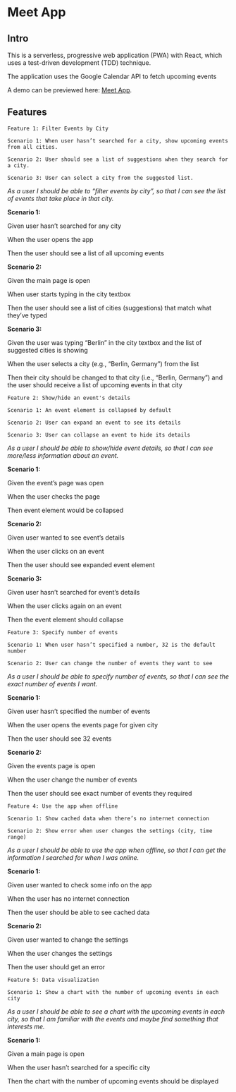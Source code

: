 # Meet App

## Intro
This is a serverless, progressive web application (PWA) with React, which uses a test-driven development (TDD) technique. 

The application uses the Google Calendar API to fetch upcoming events

A demo can be previewed here: [Meet App](https://nejla-eh.github.io/meet/).

## Features

```
Feature 1: Filter Events by City

Scenario 1: When user hasn’t searched for a city, show upcoming events from all cities.

Scenario 2: User should see a list of suggestions when they search for a city.

Scenario 3: User can select a city from the suggested list.
```
   
 *As a user I should be able to “filter events by city”, so that I can see the list of events that take place in that city.*

 

**Scenario 1:**

Given user hasn’t searched for any city

When the user opens the app

Then the user should see a list of all upcoming events

**Scenario 2:**

Given the main page is open

 When user starts typing in the city textbox

Then the user should see a list of cities (suggestions) that match what they’ve typed

**Scenario 3:** 

 Given the user was typing “Berlin” in the city textbox and the list of suggested cities is showing

When the user selects a city (e.g., “Berlin, Germany”) from the list

Then their city should be changed to that city (i.e., “Berlin, Germany”) and the user should receive a list of upcoming events in that city

```
Feature 2: Show/hide an event's details

Scenario 1: An event element is collapsed by default

Scenario 2: User can expand an event to see its details

Scenario 3: User can collapse an event to hide its details
```
*As a user I should be able to show/hide event details, so that I can see more/less information about an event.*

**Scenario 1:**

Given the event’s page was open

When the user checks the page

Then event element would be collapsed

**Scenario 2:**

Given user wanted to see event’s details

When the user clicks on an event

Then the user should see expanded event element

**Scenario 3:**

Given user hasn’t searched for event’s details

When the user clicks again on an event

Then the event element should collapse

```
Feature 3: Specify number of events

Scenario 1: When user hasn’t specified a number, 32 is the default number

Scenario 2: User can change the number of events they want to see
```
*As a user I should be able to specify number of events, so that I can see the exact number of events I want.*

**Scenario 1:**

Given user hasn’t specified the number of events

When the user opens the events page for given city

Then the user should see 32 events

**Scenario 2:**

Given the events page is open

When the user change the number of events

Then the user should see exact number of events they required

```
Feature 4: Use the app when offline

Scenario 1: Show cached data when there’s no internet connection

Scenario 2: Show error when user changes the settings (city, time range)
```
*As a user I should be able to use the app when offline, so that I can get the information I 	searched for when I was online.*

**Scenario 1:**

Given user wanted to check some info on the app

When the user has no internet connection

Then the user should be able to see cached data

**Scenario 2:**

Given user wanted to change the settings

When the user changes the settings 

Then the user should get an error

```
Feature 5: Data visualization

Scenario 1: Show a chart with the number of upcoming events in each city
```
*As a user I should be able to see a chart with the upcoming events in each city, so that I am 	familiar with the events and maybe find something that interests me.*

**Scenario 1:**

Given a main page is open 

When the user hasn’t searched for a specific city

Then the chart with the number of upcoming events should be displayed
